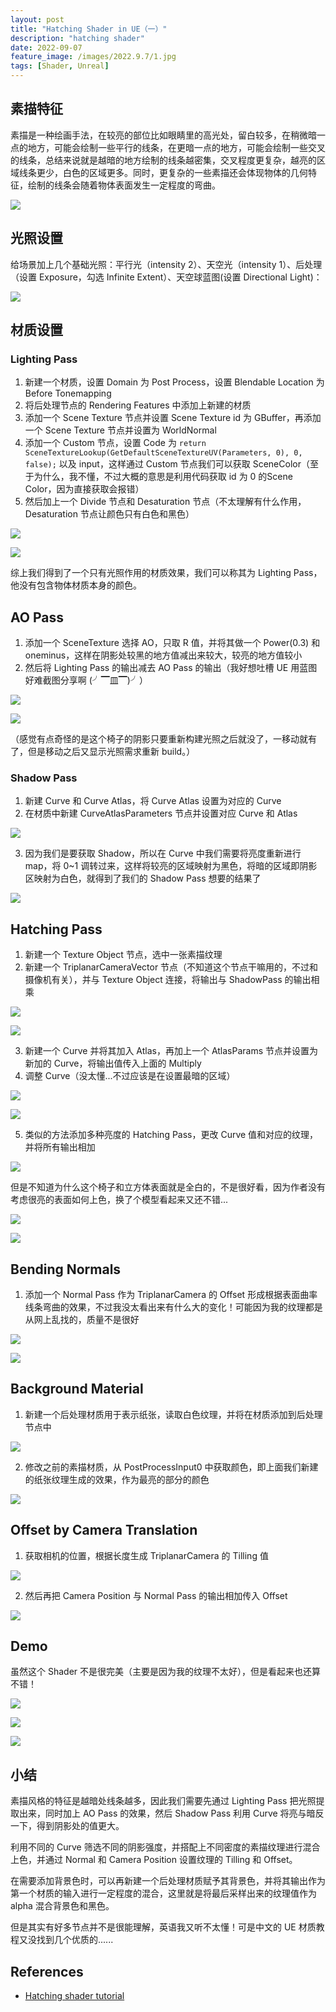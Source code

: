 ```yaml
---
layout: post
title: "Hatching Shader in UE（一）"
description: "hatching shader"
date: 2022-09-07
feature_image: /images/2022.9.7/1.jpg
tags: [Shader, Unreal]
---
```


<!--more-->

## 素描特征

素描是一种绘画手法，在较亮的部位比如眼睛里的高光处，留白较多，在稍微暗一点的地方，可能会绘制一些平行的线条，在更暗一点的地方，可能会绘制一些交叉的线条，总结来说就是越暗的地方绘制的线条越密集，交叉程度更复杂，越亮的区域线条更少，白色的区域更多。同时，更复杂的一些素描还会体现物体的几何特征，绘制的线条会随着物体表面发生一定程度的弯曲。

![](../images/2022.9.7/0.png)

## 光照设置

给场景加上几个基础光照：平行光（intensity 2）、天空光（intensity 1）、后处理（设置 Exposure，勾选 Infinite Extent）、天空球蓝图(设置 Directional Light)：

![](../images/2022.9.7/1.png)

## 材质设置

### Lighting Pass

1. 新建一个材质，设置 Domain 为 Post Process，设置 Blendable Location 为 Before Tonemapping
2. 将后处理节点的 Rendering Features 中添加上新建的材质
3. 添加一个 Scene Texture 节点并设置 Scene Texture id 为 GBuffer，再添加一个 Scene Texture 节点并设置为 WorldNormal
4. 添加一个 Custom 节点，设置 Code 为 `return SceneTextureLookup(GetDefaultSceneTextureUV(Parameters, 0), 0, false);` 以及 input，这样通过 Custom 节点我们可以获取 SceneColor（至于为什么，我不懂，不过大概的意思是利用代码获取 id 为 0 的Scene Color，因为直接获取会报错）
5. 然后加上一个 Divide 节点和 Desaturation 节点（不太理解有什么作用，Desaturation 节点让颜色只有白色和黑色）

  ![](../images/2022.9.7/2.png)

  ![](../images/2022.9.7/3.png)

综上我们得到了一个只有光照作用的材质效果，我们可以称其为 Lighting Pass，他没有包含物体材质本身的颜色。

## AO Pass

1. 添加一个 SceneTexture 选择 AO，只取 R 值，并将其做一个 Power(0.3) 和 oneminus，这样在阴影处较黑的地方值减出来较大，较亮的地方值较小
2. 然后将 Lighting Pass 的输出减去 AO Pass 的输出（我好想吐槽 UE 用蓝图好难截图分享啊 (╯▔皿▔)╯）

  ![](../images/2022.9.7/4.png)

  ![](../images/2022.9.7/5.png)

（感觉有点奇怪的是这个椅子的阴影只要重新构建光照之后就没了，一移动就有了，但是移动之后又显示光照需求重新 build。）

### Shadow Pass

1. 新建 Curve 和 Curve Atlas，将 Curve Atlas 设置为对应的 Curve
2. 在材质中新建 CurveAtlasParameters 节点并设置对应 Curve 和 Atlas

  ![](../images/2022.9.7/6.png)

3. 因为我们是要获取 Shadow，所以在 Curve 中我们需要将亮度重新进行 map，将 0~1 调转过来，这样将较亮的区域映射为黑色，将暗的区域即阴影区映射为白色，就得到了我们的 Shadow Pass 想要的结果了
    
  ![](../images/2022.9.7/7.png)
  
## Hatching Pass

1. 新建一个 Texture Object 节点，选中一张素描纹理
2. 新建一个 TriplanarCameraVector 节点（不知道这个节点干嘛用的，不过和摄像机有关），并与 Texture Object 连接，将输出与 ShadowPass 的输出相乘
   
  ![](../images/2022.9.7/8.png)

  ![](../images/2022.9.7/9.png)

3. 新建一个 Curve 并将其加入 Atlas，再加上一个 AtlasParams 节点并设置为新加的 Curve，将输出值传入上面的 Multiply
4. 调整 Curve（没太懂...不过应该是在设置最暗的区域）

  ![](../images/2022.9.7/10.png)
  
  ![](../images/2022.9.7/11.png)

5. 类似的方法添加多种亮度的 Hatching Pass，更改 Curve 值和对应的纹理，并将所有输出相加

  ![](../images/2022.9.7/12.png)

  但是不知道为什么这个椅子和立方体表面就是全白的，不是很好看，因为作者没有考虑很亮的表面如何上色，换了个模型看起来又还不错...

  ![](../images/2022.9.7/13.png)

  ![](../images/2022.9.7/14.png)

## Bending Normals

1. 添加一个 Normal Pass 作为 TriplanarCamera 的 Offset 形成根据表面曲率线条弯曲的效果，不过我没太看出来有什么大的变化！可能因为我的纹理都是从网上乱找的，质量不是很好

  ![](../images/2022.9.7/15.png)

  ![](../images/2022.9.7/16.png)

## Background Material

1. 新建一个后处理材质用于表示纸张，读取白色纹理，并将在材质添加到后处理节点中
   
  ![](../images/2022.9.7/17.png)

2. 修改之前的素描材质，从 PostProcessInput0 中获取颜色，即上面我们新建的纸张纹理生成的效果，作为最亮的部分的颜色

  ![](../images/2022.9.7/18.png)

## Offset by Camera Translation

1. 获取相机的位置，根据长度生成 TriplanarCamera 的 Tilling 值
  
  ![](../images/2022.9.7/19.png)

2. 然后再把 Camera Position 与 Normal Pass 的输出相加传入 Offset

  ![](../images/2022.9.7/20.png)

## Demo

虽然这个 Shader 不是很完美（主要是因为我的纹理不太好），但是看起来也还算不错！

![](../images/2022.9.7/0.jpg)

![](../images/2022.9.7/1.jpg)

![](../images/2022.9.7/2.jpg)

## 小结

素描风格的特征是越暗处线条越多，因此我们需要先通过 Lighting Pass 把光照提取出来，同时加上 AO Pass 的效果，然后 Shadow Pass 利用 Curve 将亮与暗反一下，得到阴影处的值更大。

利用不同的 Curve 筛选不同的阴影强度，并搭配上不同密度的素描纹理进行混合上色，并通过 Normal 和 Camera Position 设置纹理的 Tilling 和 Offset。

在需要添加背景色时，可以再新建一个后处理材质赋予其背景色，并将其输出作为第一个材质的输入进行一定程度的混合，这里就是将最后采样出来的纹理值作为 alpha 混合背景色和黑色。

但是其实有好多节点并不是很能理解，英语我又听不太懂！可是中文的 UE 材质教程又没找到几个优质的......

## References

- [Hatching shader tutorial](https://www.youtube.com/watch?v=18U50KPdD2A)